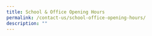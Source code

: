 ```yaml
---
title: School & Office Opening Hours
permalink: /contact-us/school-office-opening-hours/
description: ""
---
```

